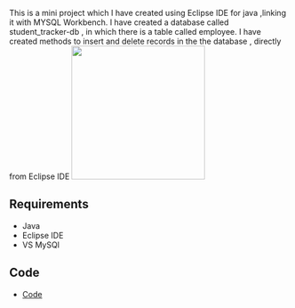 This is a mini project which I have created using Eclipse IDE for java ,linking it with MYSQL Workbench. I have created a database called student_tracker-db , in which there is a table called employee. I have created methods to insert and delete records in the the database , directly from Eclipse IDE
<img src="data/Screenshot 2022-12-11 142405.png" height="240" >







## Requirements
* Java
* Eclipse IDE
* VS MySQl

## Code 

* [Code](code/Form.html)
